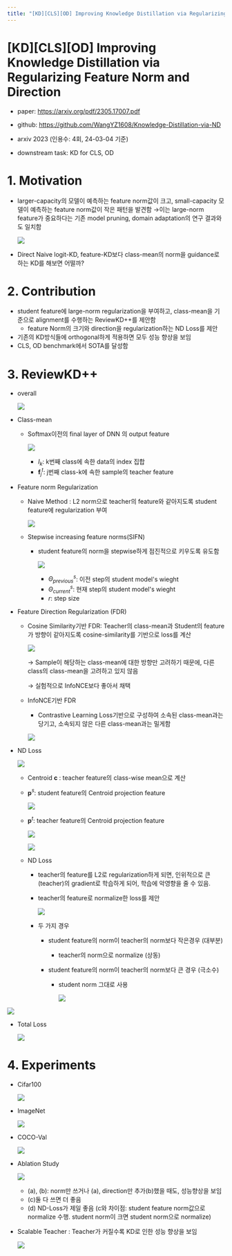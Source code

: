 ```yaml
---
title: "[KD][CLS][OD] Improving Knowledge Distillation via Regularizing Feature Norm and Direction"
---
```

# [KD][CLS][OD] Improving Knowledge Distillation via Regularizing Feature Norm and Direction

- paper: https://arxiv.org/pdf/2305.17007.pdf

- github: https://github.com/WangYZ1608/Knowledge-Distillation-via-ND

- arxiv 2023 (인용수: 4회, 24-03-04 기준)

- downstream task: KD for CLS, OD

  

# 1. Motivation

- larger-capacity의 모델이 예측하는 feature norm값이 크고, small-capacity 모델이 예측하는 feature norm값이 작은 패턴을 발견함 $\to$이는 large-norm feature가 중요하다는 기존 model pruning, domain adaptation의 연구 결과와도 일치함

  ![](../images/2024-03-04/image-20240304123544347.png)

- Direct Naive logit-KD, feature-KD보다 class-mean의 norm을 guidance로 하는 KD를 해보면 어떨까?

# 2. Contribution

- student feature에 large-norm regularization을 부여하고, class-mean을 기준으로 alignment를 수행하는 ReviewKD++를 제안함
  - feature Norm의 크기와 direction을 regularization하는 ND Loss를 제안
- 기존의 KD방식들에 orthogonal하게 적용하면 모두 성능 향상을 보임
- CLS, OD benchmark에서 SOTA를 달성함

# 3. ReviewKD++

- overall

  ![](../images/2024-03-04/image-20240304142940913.png)

- Class-mean

  - Softmax이전의 final layer of DNN 의 output feature

    ![](../images/2024-03-04/image-20240304133801240.png)

    - $I_k$: k번째 class에 속한 data의 index 집합
    - **f**$^t_j$: j번째 class-k에 속한 sample의 teacher feature

- Feature norm Regularization

  - Naive Method : L2 norm으로 teacher의 feature와 같아지도록 student feature에 regularization 부여

    ![](../images/2024-03-04/image-20240304134031844.png)

  - Stepwise increasing feature norms(SIFN)

    - student feature의 norm을 stepwise하게 점진적으로 키우도록 유도함

      ![](../images/2024-03-04/image-20240304134144794.png)

      - $\Theta_{previous}^s$: 이전 step의 student model's wieght
      - $\Theta_{current}^s$: 현재 step의 student model's wieght
      - *r*: step size

- Feature Direction Regularization (FDR)

  - Cosine Similarity기반 FDR: Teacher의 class-mean과 Student의 feature가 방향이 같아지도록 cosine-similarity를 기반으로 loss를 계산

    ![](../images/2024-03-04/image-20240304134342182.png)

    $\to$ Sample이 해당하는 class-mean에 대한 방향만 고려하기 때문에, 다른 class의 class-mean을 고려하고 있지 않음

    $\to$ 실험적으로 InfoNCE보다 좋아서 채택

  - InfoNCE기반 FDR

    - Contrastive Learning Loss기반으로 구성하여 소속된 class-mean과는 당기고, 소속되지 않은 다른 class-mean과는 밀게함

    ![](../images/2024-03-04/image-20240304140257666.png)

- ND Loss

  ![](../images/2024-03-04/image-20240304140716681.png)

  - Centroid **c** : teacher feature의 class-wise mean으로 계산

  - **p**$^s$: student feature의 Centroid projection feature

    ![](../images/2024-03-04/image-20240304140949355.png)

  - **p**$^t$: teacher feature의 Centroid projection feature

    ![](../images/2024-03-04/image-20240304141131553.png)

    ![](../images/2024-03-04/image-20240304141144041.png)

  - ND Loss

    - teacher의 feature를 L2로 regularization하게 되면, 인위적으로 큰 (teacher)의 gradient로 학습하게 되어, 학습에 악영향을 줄 수 있음.

    - teacher의 feature로 normalize한 loss를 제안

      ![](../images/2024-03-04/image-20240304141300937.png)

    - 두 가지 경우

      - student feature의 norm이 teacher의 norm보다 작은경우 (대부분)

        - teacher의 norm으로 normalize (상동)

      - student feature의 norm이 teacher의 norm보다 큰 경우 (극소수)

        - student norm 그대로 사용 

          ![](../images/2024-03-04/image-20240304141404369.png)

![](../images/2024-03-04/image-20240304141441072.png)

- Total Loss

  ![](../images/2024-03-04/image-20240304141501009.png)

# 4. Experiments

- Cifar100

  ![](../images/2024-03-04/image-20240304141526660.png)

- ImageNet

  ![](../images/2024-03-04/image-20240304141556988.png)

- COCO-Val

  ![](../images/2024-03-04/image-20240304141623859.png)

- Ablation Study

  ![](../images/2024-03-04/image-20240304142229682.png)

  - (a), (b): norm만 쓰거나 (a), direction만 추가(b)했을 때도, 성능향상을 보임
  - (c)둘 다 쓰면 더 좋음
  - (d) ND-Loss가 제일 좋음 (c와 차이점: student feature norm값으로 normalize 수행. student norm이 크면 student norm으로 normalize)

- Scalable Teacher : Teacher가 커질수록 KD로 인한 성능 향상을 보임

  ![](../images/2024-03-04/image-20240304142411047.png)
